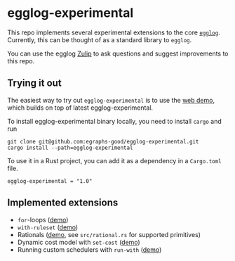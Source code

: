 # egglog-experimental

This repo implements several experimental extensions to the core [`egglog`](https://github.com/egraphs-good/egglog).
Currently, this can be thought of as a standard library to `egglog`.

You can use the egglog [Zulip](https://egraphs.zulipchat.com/#narrow/stream/375765-egglog) to ask questions and suggest improvements to this repo.

## Trying it out

The easiest way to try out `egglog-experimental` is to use the [web demo](https://egraphs-good.github.io/egglog-demo), which builds on top of latest egglog-experimental.

To install egglog-experimental binary locally, you need to install `cargo` and run

```
git clone git@github.com:egraphs-good/egglog-experimental.git
cargo install --path=egglog-experimental
```

To use it in a Rust project, you can add it as a dependency in a `Cargo.toml` file.

```
egglog-experimental = "1.0"
```

## Implemented extensions

* `for`-loops ([demo](https://egraphs-good.github.io/egglog-demo/?example=for))
* `with-ruleset` ([demo](https://egraphs-good.github.io/egglog-demo/?example=with-ruleset))
* Rationals ([demo](https://egraphs-good.github.io/egglog-demo/?example=rational), see `src/rational.rs` for supported primitives)
* Dynamic cost model with `set-cost` ([demo](https://egraphs-good.github.io/egglog-demo/?example=05-cost-model-and-extraction))
* Running custom schedulers with `run-with` ([demo](https://egraphs-good.github.io/egglog-demo/?example=math-backoff))
